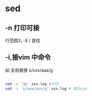 # sed

## -n 打印可接
行范围3，8
/ 查找

## -i,接vim 中命令
如 全局替换 s/xxx/aaa/g

##
```bash
sed -n '3p' xxx.log #打印
sed -i 's/xxx/vvv/g' xxx.log # 类似vim

```

